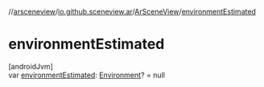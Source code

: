 //[arsceneview](../../../index.md)/[io.github.sceneview.ar](../index.md)/[ArSceneView](index.md)/[environmentEstimated](environment-estimated.md)

# environmentEstimated

[androidJvm]\
var [environmentEstimated](environment-estimated.md): [Environment](../../../../sceneview/sceneview/io.github.sceneview.environment/-environment/index.md)? = null
